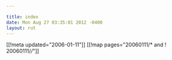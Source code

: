 ```yaml
---

title: index
date: Mon Aug 27 03:35:01 2012 -0400
layout: rut
---
```


[[!meta updated="2006-01-11"]]
[[!map pages="20060111/* and ! 20060111/*/*"]]
